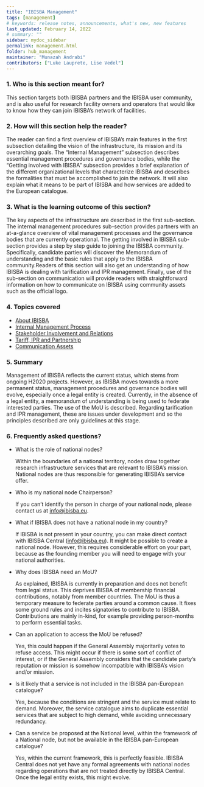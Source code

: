 ```yaml
---
title: "IBISBA Management"
tags: [management]
# keywords: release notes, announcements, what's new, new features
last_updated: February 14, 2022
# summary: ""
sidebar: mydoc_sidebar
permalink: management.html
folder: hub_management
maintainer: "Munazah Andrabi"
contributors: ["Luke Lauprete, Lise Vedel"]
---
```


### 1. Who is this section meant for?
 
This section targets both IBISBA partners and the IBISBA user community, and is also useful for research facility owners and operators that would like to know how they can join IBISBA’s network of facilities.
  

### 2. How will this section help the reader?

The reader can find a first overview of IBISBA’s main features in the first subsection detailing the vision of the infrastructure, its mission and its overarching goals.
The “Internal Management” subsection describes essential management procedures and governance bodies, while the “Getting involved with IBISBA” subsection provides a brief explanation of the different organizational levels that characterize IBISBA and describes the formalities that must be accomplished to join the network. It will also explain what it means to be part of IBISBA and how services are added to the European catalogue.


### 3. What is the learning outcome of this section?  
 
The key aspects of the infrastructure are described in the first sub-section.
The internal management procedures sub-section provides partners with an at-a-glance overview of vital management processes and the governance bodies that are currently operational. 
The getting involved in IBISBA sub-section provides a step by step guide to joining the IBISBA community. Specifically, candidate parties will discover the Memorandum of understanding and the basic rules that apply to the IBISBA community.Readers of this section will also get an understanding of how IBISBA is dealing with tarification and IPR management. 
Finally, use of the sub-section on communication will provide readers with straightforward information on how to communicate on IBISBA using community assets such as the official logo.
 

### 4. Topics covered  
- [About IBISBA](https://ibisba.github.io/handbook/about.html)
- [Internal Management Process](https://ibisba.github.io/handbook/internal_management_process.html)
- [Stakeholder Involvement and Relations](https://ibisba.github.io/handbook/stakeholder_involvement_relations.html)
- [Tariff, IPR and Partnership](https://ibisba.github.io/handbook/tariff_ipr_partnership.html)
- [Communication Assets](https://ibisba.github.io/handbook/communication_assets.html)

### 5. Summary

Management of IBISBA reflects the current status, which stems from ongoing H2020 projects. However, as IBISBA moves towards a more permanent status, management procedures and governance bodies will evolve, especially once a legal entity is created.
Currently, in the absence of a legal entity, a memorandum of understanding is being used to federate interested parties. The use of the MoU is described.
Regarding tarification and IPR management, these are issues under development and so the principles described are only guidelines at this stage.
  
  
### 6. Frequently asked questions?

* What is the role of national nodes? 
  
  Within the boundaries of a national territory, nodes draw together research infrastructure services that are relevant to IBISBA’s mission. 
  National nodes are thus responsible for generating IBISBA’s service offer.

* Who is my national node Chairperson? 
  
  If you can’t identify the person in charge of your national node, please contact us at info@ibisba.eu.

* What if IBISBA does not have a national node in my country? 
  
  If IBISBA is not present in your country, you can make direct contact with IBISBA Central (info@ibisba.eu). It might be possible to create a national 
  node. However, this requires considerable effort on your part, because as the founding member you will need to engage with your national authorities.

* Why does IBISBA need an MoU? 
  
  As explained, IBISBA is currently in preparation and does not benefit from legal status. This deprives IBISBA of membership financial contributions, 
  notably  from member countries. The MoU is thus a temporary measure to federate parties around a common cause. It fixes some ground rules and 
  incites signatories to contribute to IBISBA. Contributions are mainly in-kind, for example providing person-months to perform essential tasks.

* Can an application to access the MoU be refused? 
  
  Yes, this could happen if the General Assembly majoritarily votes to refuse access. This might occur if there is some sort of conflict of interest, or if
  the General Assembly considers that the candidate party’s reputation or mission is somehow incompatible with IBISBA’s vision and/or mission.

* Is it likely that a service is not included in the IBISBA pan-European catalogue? 
  
  Yes, because the conditions are stringent and the service must relate to demand. Moreover, the service catalogue aims to duplicate essential services that 
  are subject to high demand, while avoiding unnecessary redundancy.

* Can a service be proposed at the National level, within the framework of a National node, but not be available in the IBISBA pan-European catalogue? 
 
  Yes, within the current framework, this is perfectly feasible. IBISBA Central does not yet have any formal agreements with national nodes regarding 
  operations that are not treated directly by IBISBA Central. Once the legal entity exists, this might evolve. 
